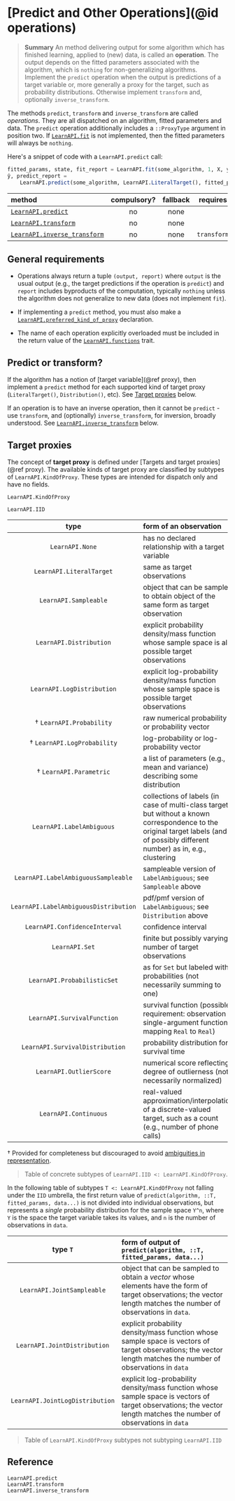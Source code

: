 # [Predict and Other Operations](@id operations)

> **Summary** An method delivering output for some algorithm which has finished learning,
> applied to (new) data, is called an **operation**.  The output depends on the fitted
> parameters associated with the algorithm, which is `nothing` for non-generalizing
> algorithms. Implement the `predict` operation when the output is predictions of a target
> variable or, more generally a proxy for the target, such as probability distributions.
> Otherwise implement `transform` and, optionally `inverse_transform`.

The methods `predict`, `transform` and `inverse_transform` are called *operations*. They
are all dispatched on an algorithm, fitted parameters and data. The `predict` operation
additionally includes a `::ProxyType` argument in position two. If [`LearnAPI.fit`](@ref)
is not implemented, then the fitted parameters will always be `nothing`.

Here's a snippet of code with a `LearnAPI.predict` call:

```julia
fitted_params, state, fit_report = LearnAPI.fit(some_algorithm, 1, X, y)
ŷ, predict_report = 
    LearnAPI.predict(some_algorithm, LearnAPI.LiteralTarget(), fitted_params, Xnew)
```

| method                             | compulsory? | fallback | requires    |
|:-----------------------------------|:-----------:|:--------:|:-----------:|
[`LearnAPI.predict`](@ref)           | no          | none     |             |
[`LearnAPI.transform`](@ref)         | no          | none     |             |
[`LearnAPI.inverse_transform`](@ref) | no          | none     | `transform` |


## General requirements

- Operations always return a tuple `(output, report)` where `output` is the usual output
  (e.g., the target predictions if the operation is `predict`) and `report`
  includes byproducts of the computation, typically `nothing` unless the algorithm does not
  generalize to new data (does not implement `fit`). 

- If implementing a `predict` method, you must also make a
  [`LearnAPI.preferred_kind_of_proxy`](@ref) declaration.
  
- The name of each operation explicitly overloaded must be included in the return value
  of the [`LearnAPI.functions`](@ref) trait.

## Predict or transform?

If the algorithm has a notion of [target variable](@ref proxy), then implement a `predict`
method for each supported kind of target proxy (`LiteralTarget()`, `Distribution()`,
etc). See [Target proxies](@ref) below.

If an operation is to have an inverse operation, then it cannot be `predict` - use
`transform`, and (optionally) `inverse_transform`, for inversion, broadly understood. See
[`LearnAPI.inverse_transform`](@ref) below.


## Target proxies

The concept of **target proxy** is defined under [Targets and target proxies](@ref
proxy). The available kinds of target proxy are classified by subtypes of
`LearnAPI.KindOfProxy`. These types are intended for dispatch only and have no fields.

```@docs
LearnAPI.KindOfProxy
```
```@docs
LearnAPI.IID
```

|          type                   | form of an observation                              | 
|:-------------------------------:|:----------------------------------------------------|
| `LearnAPI.None`                 | has no declared relationship with a target variable |
| `LearnAPI.LiteralTarget`           | same as target observations |
| `LearnAPI.Sampleable`           | object that can be sampled to obtain object of the same form as target observation |
| `LearnAPI.Distribution`         | explicit probability density/mass function whose sample space is all possible target observations |
| `LearnAPI.LogDistribution`      | explicit log-probability density/mass function whose sample space is possible target observations |
|  † `LearnAPI.Probability`       | raw numerical probability or probability vector |
|  † `LearnAPI.LogProbability`    | log-probability or log-probability vector | 
|  † `LearnAPI.Parametric`        | a list of parameters (e.g., mean and variance) describing some distribution |
| `LearnAPI.LabelAmbiguous`       | collections of labels (in case of multi-class target) but without a known correspondence to the original target labels (and of possibly different number) as in, e.g., clustering | 
| `LearnAPI.LabelAmbiguousSampleable`  | sampleable version of `LabelAmbiguous`; see `Sampleable` above  |
| `LearnAPI.LabelAmbiguousDistribution`| pdf/pmf version of `LabelAmbiguous`; see `Distribution`  above  |
| `LearnAPI.ConfidenceInterval`   | confidence interval |
| `LearnAPI.Set`                  | finite but possibly varying number of target observations |
| `LearnAPI.ProbabilisticSet`     | as for `Set` but labeled with probabilities (not necessarily summing to one) |
| `LearnAPI.SurvivalFunction`     | survival function (possible requirement: observation is single-argument function mapping `Real` to `Real`) |
| `LearnAPI.SurvivalDistribution` | probability distribution for survival time |
| `LearnAPI.OutlierScore`         | numerical score reflecting degree of outlierness (not necessarily normalized) |
| `LearnAPI.Continuous`           | real-valued approximation/interpolation of a discrete-valued target, such as a count (e.g., number of phone calls) |

† Provided for completeness but discouraged to avoid [ambiguities in
representation](https://github.com/alan-turing-institute/MLJ.jl/blob/dev/paper/paper.md#a-unified-approach-to-probabilistic-predictions-and-their-evaluation).

> Table of concrete subtypes of `LearnAPI.IID <: LearnAPI.KindOfProxy`.

In the following table of subtypes `T <: LearnAPI.KindOfProxy` not falling under the `IID`
umbrella, the first return value of `predict(algorithm, ::T, fitted_params, data...)` is
not divided into individual observations, but represents a *single* probability
distribution for the sample space ``Y^n``, where ``Y`` is the space the target variable
takes its values, and `n` is the number of observations in `data`.

|          type `T`               | form of output of `predict(algorithm, ::T, fitted_params, data...)` |
|:-------------------------------:|:--------------------------------------------------------------------------|
| `LearnAPI.JointSampleable`      | object that can be sampled to obtain a *vector* whose elements have the form of target observations; the vector length matches the number of observations in `data`. |
| `LearnAPI.JointDistribution`    | explicit probability density/mass function whose sample space is vectors of target observations;  the vector length matches the number of observations in `data` |
| `LearnAPI.JointLogDistribution` | explicit log-probability density/mass function whose sample space is vectors of target observations;  the vector length matches the number of observations in `data` |

> Table of `LearnAPI.KindOfProxy` subtypes not subtyping `LearnAPI.IID`


## Reference

```@docs
LearnAPI.predict
LearnAPI.transform
LearnAPI.inverse_transform
```
